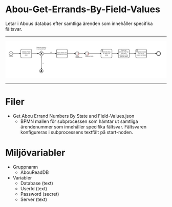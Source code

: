 # Abou-Get-Errands-By-Field-Values
Letar i Abous databas efter samtliga ärenden som innehåller specifika fältsvar.

<hr>
<img src = "screenshot_v1.png">
<hr>

# Filer
- Get Abou Errand Numbers By State and Field-Values.json
  - BPMN mallen för subprocessen som hämtar ut samtliga ärendenummer som innehåller specifika fältsvar. Fältsvaren konfigureras i subprocessens textfält på start-noden.

# Miljövariabler
- Gruppnamn
  - AbouReadDB
- Variabler
  - Database (text)
  - UserId (text)
  - Password (secret)
  - Server (text)
